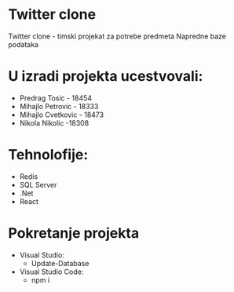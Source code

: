 # Twitter clone
Twitter clone - timski projekat za potrebe predmeta Napredne baze podataka

# U izradi projekta ucestvovali:
- Predrag Tosic - 18454
- Mihajlo Petrovic - 18333
- Mihajlo Cvetkovic - 18473
- Nikola Nikolic -18308

# Tehnolofije:
- Redis
- SQL Server
- .Net
- React

# Pokretanje projekta
- Visual Studio:
  - Update-Database
- Visual Studio Code:
  - npm i
